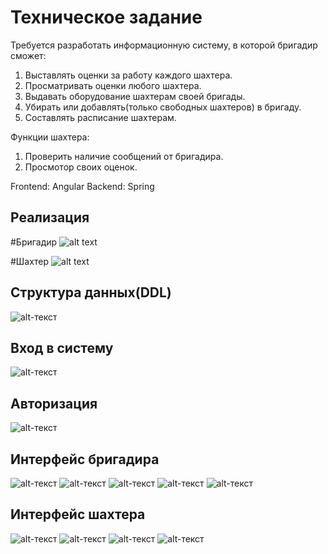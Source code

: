 # Техническое задание

Требуется разработать информационную систему, в которой бригадир сможет:
1) Выставлять оценки за работу каждого шахтера.
2) Просматривать оценки любого шахтера.
3) Выдавать оборудование шахтерам своей бригады.
4) Убирать или добавлять(только свободных шахтеров) в бригаду.
5) Составлять расписание шахтерам.

Функции шахтера:
1) Проверить наличие сообщений от бригадира.
2) Просмотор своих оценок.

Frontend: Angular
Backend: Spring

## Реализация
#Бригадир
![alt text](https://github.com/progML/Miner_Information_system/blob/main/back/result/result_foreman.gif)

#Шахтер
![alt text](https://github.com/progML/Miner_Information_system/blob/main/back/result/result_miner.gif)


## Структура данных(DDL)
![alt-текст](https://github.com/progML/Miner_Information_system/blob/main/back/DDL.png)






## Вход в систему
![alt-текст](https://github.com/progML/Miner_Information_system/blob/main/back/result/welcome.jpg)

## Авторизация
![alt-текст](https://github.com/progML/Miner_Information_system/blob/main/back/result/auth.jpg)

## Интерфейс бригадира
![alt-текст](https://github.com/progML/Miner_Information_system/blob/main/back/result/auth.jpg)
![alt-текст](https://github.com/progML/Miner_Information_system/blob/main/back/result/foreman_1.jpg)
![alt-текст](https://github.com/progML/Miner_Information_system/blob/main/back/result/foreman_2.jpg)
![alt-текст](https://github.com/progML/Miner_Information_system/blob/main/back/result/foreman_3.jpg)
![alt-текст](https://github.com/progML/Miner_Information_system/blob/main/back/result/foreman_4.jpg)

## Интерфейс шахтера
![alt-текст](https://github.com/progML/Miner_Information_system/blob/main/back/result/main_miner.jpg)
![alt-текст](https://github.com/progML/Miner_Information_system/blob/main/back/result/miner_1.jpg)
![alt-текст](https://github.com/progML/Miner_Information_system/blob/main/back/result/miner_2.jpg)
![alt-текст](https://github.com/progML/Miner_Information_system/blob/main/back/result/miner_3.jpg)




